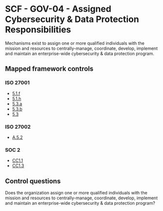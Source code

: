# SCF - GOV-04 - Assigned Cybersecurity & Data Protection Responsibilities
Mechanisms exist to assign one or more qualified individuals with the mission and resources to centrally-manage, coordinate, develop, implement and maintain an enterprise-wide cybersecurity & data protection program. 
## Mapped framework controls
### ISO 27001
- [5.1.f](../iso27001/5.md#51f)
- [5.1.h](../iso27001/5.md#51h)
- [5.3.a](../iso27001/5.md#53a)
- [5.3.b](../iso27001/5.md#53b)
- [5.3](../iso27001/5.md#53)
  
### ISO 27002
- [A.5.2](../iso27002/a-5.md#a52)
  
### SOC 2
- [CC1.1](../soc2/cc11.md)
- [CC1.3](../soc2/cc13.md)
  
## Control questions
Does the organization assign one or more qualified individuals with the mission and resources to centrally-manage, coordinate, develop, implement and maintain an enterprise-wide cybersecurity & data protection program? 
  